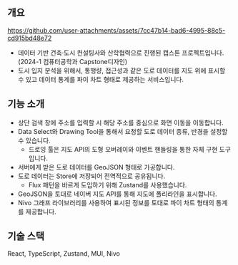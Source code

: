 ## 개요

https://github.com/user-attachments/assets/7cc47b14-bad6-4995-88c5-cd915bd48e72

- 데이터 기반 건축·도시 컨설팅사와 산학협력으로 진행된 캡스톤 프로젝트입니다. (2024-1 컴퓨터공학과 Capstone디자인)
- 도시 입지 분석을 위해서, 통행량, 접근성과 같은 도로 데이터를 지도 위에 표시할 수 있고 데이터 통계를 파이 차트 형태로 제공하는 서비스입니다.

## 기능 소개

- 상단 검색 창에 주소를 입력할 시 해당 주소를 중심으로 화면 이동을 이동합니다.
- Data Select와 Drawing Tool을 통해서 요청할 도로 데이터 종류, 반경을 설정할 수 있습니다.
  - 드로잉 툴은 지도 API의 도형 오버레이와 이벤트 핸들링을 통한 자체 구현 도구입니다.
- 서버에게 받은 도로 데이터를 GeoJSON 형태로 가공합니다.
- 도로 데이터는 Store에 저장되어 전역적으로 공유됩니다.
  - Flux 패턴을 바르게 도입하기 위해 Zustand를 사용했습니다.
- GeoJSON을 토대로 네이버 지도 API를 통해 지도에 폴리라인을 표시합니다.
- Nivo 그래프 라이브러리를 사용하여 표시된 정보를 토대로 파이 차트 형태의 통계를 제공합니다.

## 기술 스택
React, TypeScript, Zustand, MUI, Nivo
